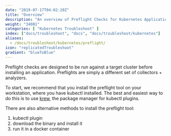 ```yaml
---
date: "2019-07-17T04:02:20Z"
title: "Overview"
description: "An overview of Preflight Checks for Kubernetes Applications"
weight: "34001"
categories: [ "Kubernetes Troubleshoot" ]
index: ["docs/troubleshoot", "docs", "docs/troubleshoot/kubernetes"]
aliases:
  - /docs/troubleshoot/kubernetes/preflight/
icon: "replicatedTroubleshoot"
gradient: "blueToBlue"
---
```


Preflight checks are designed to be run against a target cluster before installing an application. Preflights are simply a different set of collectors + analyzers.

To start, we recommend that you install the preflight tool on your workstation, where you have kubectl installed. The best and easiest way to do this is to use [krew](https://krew.dev/), the package manager for kubectl plugins.

There are also alternative methods to install the preflight tool:

1. kubectl plugin
2. download the binary and install it
3. run it in a docker container

